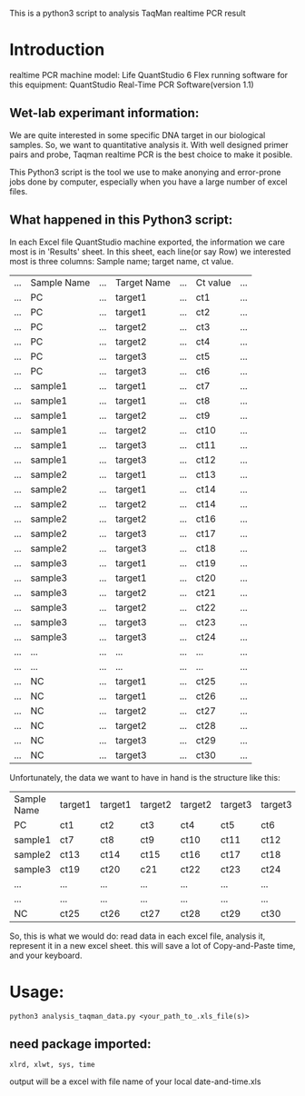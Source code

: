 This is a python3 script to analysis TaqMan realtime PCR result

# Introduction
realtime PCR machine model: Life QuantStudio 6 Flex
running software for this equipment: QuantStudio Real-Time PCR Software(version 1.1)

## Wet-lab experimant information:
We are quite interested in some specific DNA target in our biological samples.
So, we want to quantitative analysis it. With well designed primer pairs and probe,
Taqman realtime PCR is the best choice to make it posible.

This Python3 script is the tool we use to make anonying and error-prone jobs done
by computer, especially when you have a large number of excel files.

## What happened in this Python3 script:
In each Excel file QuantStudio machine exported, the information we care most is in 'Results' sheet.
In this sheet, each line(or say Row) we interested most is three columns: 
Sample name; target name, ct value.

|      |             |       |             |       |          |      | 
|------|-------------|-------|-------------|-------|----------|------| 
| ...  | Sample Name |  ...  | Target Name |  ...  | Ct value |  ... | 
| ...  |  PC         |  ...  |  target1    |  ...  |  ct1     |  ... | 
| ...  |  PC         |  ...  |  target1    |  ...  |  ct2     |  ... | 
| ...  |  PC         |  ...  |  target2    |  ...  |  ct3     |  ... | 
| ...  |  PC         |  ...  |  target2    |  ...  |  ct4     |  ... | 
| ...  |  PC         |  ...  |  target3    |  ...  |  ct5     |  ... | 
| ...  |  PC         |  ...  |  target3    |  ...  |  ct6     |  ... | 
| ...  |  sample1    |  ...  |  target1    |  ...  |  ct7     |  ... | 
| ...  |  sample1    |  ...  |  target1    |  ...  |  ct8     |  ... | 
| ...  |  sample1    |  ...  |  target2    |  ...  |  ct9     |  ... | 
| ...  |  sample1    |  ...  |  target2    |  ...  |  ct10    |  ... | 
| ...  |  sample1    |  ...  |  target3    |  ...  |  ct11    |  ... | 
| ...  |  sample1    |  ...  |  target3    |  ...  |  ct12    |  ... | 
| ...  |  sample2    |  ...  |  target1    |  ...  |  ct13    |  ... | 
| ...  |  sample2    |  ...  |  target1    |  ...  |  ct14    |  ... | 
| ...  |  sample2    |  ...  |  target2    |  ...  |  ct14    |  ... | 
| ...  |  sample2    |  ...  |  target2    |  ...  |  ct16    |  ... | 
| ...  |  sample2    |  ...  |  target3    |  ...  |  ct17    |  ... | 
| ...  |  sample2    |  ...  |  target3    |  ...  |  ct18    |  ... | 
| ...  |  sample3    |  ...  |  target1    |  ...  |  ct19    |  ... | 
| ...  |  sample3    |  ...  |  target1    |  ...  |  ct20    |  ... | 
| ...  |  sample3    |  ...  |  target2    |  ...  |  ct21    |  ... | 
| ...  |  sample3    |  ...  |  target2    |  ...  |  ct22    |  ... | 
| ...  |  sample3    |  ...  |  target3    |  ...  |  ct23    |  ... | 
| ...  |  sample3    |  ...  |  target3    |  ...  |  ct24    |  ... | 
| ...  | ...         | ...   | ...         | ...   | ...      | ...  | 
| ...  | ...         | ...   | ...         | ...   | ...      | ...  | 
| ...  |  NC         |  ...  |  target1    |  ...  |  ct25    |  ... | 
| ...  |  NC         |  ...  |  target1    |  ...  |  ct26    |  ... | 
| ...  |  NC         |  ...  |  target2    |  ...  |  ct27    |  ... | 
| ...  |  NC         |  ...  |  target2    |  ...  |  ct28    |  ... | 
| ...  |  NC         |  ...  |  target3    |  ...  |  ct29    |  ... | 
| ...  |  NC         |  ...  |  target3    |  ...  |  ct30    |  ... | 

Unfortunately, the data we want to have in hand is the structure like this:

|             |           |           |           |           |           |         | 
|-------------|-----------|-----------|-----------|-----------|-----------|---------| 
| Sample Name |  target1  |  target1  |  target2  |  target2  |  target3  | target3 | 
| PC          |  ct1      |  ct2      |  ct3      |  ct4      |  ct5      | ct6     | 
| sample1     |  ct7      |  ct8      |  ct9      |  ct10     |  ct11     | ct12    | 
| sample2     |  ct13     |  ct14     |  ct15     |  ct16     |  ct17     | ct18    | 
| sample3     |  ct19     |  ct20     |  c21      |  ct22     |  ct23     | ct24    | 
| ...         | ...       | ...       | ...       | ...       | ...       | ...     | 
| ...         | ...       | ...       | ...       | ...       | ...       | ...     | 
| NC          |  ct25     |  ct26     |  ct27     |  ct28     |  ct29     | ct30    | 


So, this is what we would do:
read data in each excel file, analysis it, represent it in a new excel sheet.
this will save a lot of Copy-and-Paste time, and your keyboard.

# Usage:

`python3 analysis_taqman_data.py <your_path_to_.xls_file(s)>`

## need package imported:

`xlrd, xlwt, sys, time`

output will be a excel with file name of your local date-and-time.xls
